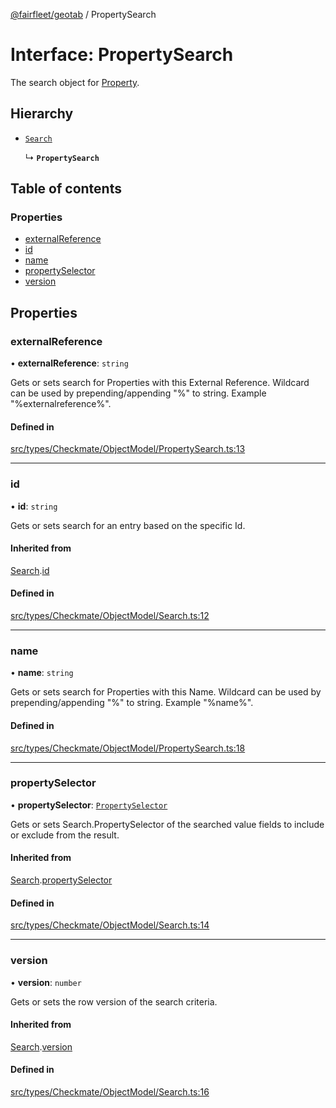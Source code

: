 [@fairfleet/geotab](../README.md) / PropertySearch

# Interface: PropertySearch

The search object for [Property](Property.md).

## Hierarchy

- [`Search`](Search.md)

  ↳ **`PropertySearch`**

## Table of contents

### Properties

- [externalReference](PropertySearch.md#externalreference)
- [id](PropertySearch.md#id)
- [name](PropertySearch.md#name)
- [propertySelector](PropertySearch.md#propertyselector)
- [version](PropertySearch.md#version)

## Properties

### externalReference

• **externalReference**: `string`

Gets or sets search for Properties with this External Reference. Wildcard can be used by prepending/appending "%" to string. Example
 "%externalreference%".

#### Defined in

[src/types/Checkmate/ObjectModel/PropertySearch.ts:13](https://github.com/fairfleet/geotab/blob/b682f10/src/types/Checkmate/ObjectModel/PropertySearch.ts#L13)

___

### id

• **id**: `string`

Gets or sets search for an entry based on the specific Id.

#### Inherited from

[Search](Search.md).[id](Search.md#id)

#### Defined in

[src/types/Checkmate/ObjectModel/Search.ts:12](https://github.com/fairfleet/geotab/blob/b682f10/src/types/Checkmate/ObjectModel/Search.ts#L12)

___

### name

• **name**: `string`

Gets or sets search for Properties with this Name. Wildcard can be used by prepending/appending "%" to string. Example
 "%name%".

#### Defined in

[src/types/Checkmate/ObjectModel/PropertySearch.ts:18](https://github.com/fairfleet/geotab/blob/b682f10/src/types/Checkmate/ObjectModel/PropertySearch.ts#L18)

___

### propertySelector

• **propertySelector**: [`PropertySelector`](PropertySelector.md)

Gets or sets Search.PropertySelector of the searched value fields to include or exclude from the result.

#### Inherited from

[Search](Search.md).[propertySelector](Search.md#propertyselector)

#### Defined in

[src/types/Checkmate/ObjectModel/Search.ts:14](https://github.com/fairfleet/geotab/blob/b682f10/src/types/Checkmate/ObjectModel/Search.ts#L14)

___

### version

• **version**: `number`

Gets or sets the row version of the search criteria.

#### Inherited from

[Search](Search.md).[version](Search.md#version)

#### Defined in

[src/types/Checkmate/ObjectModel/Search.ts:16](https://github.com/fairfleet/geotab/blob/b682f10/src/types/Checkmate/ObjectModel/Search.ts#L16)
